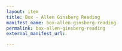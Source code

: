 ```yaml
---
layout: item
title: Box - Allen Ginsberg Reading
manifest_name: box-allen-ginsberg-reading
permalink: box-allen-ginsberg-reading
external_manifest_url: 

---
```

<!-- Add an essay or interpretive material below this line,
using HTML or markdown.  Do not modify this file above this line -->
